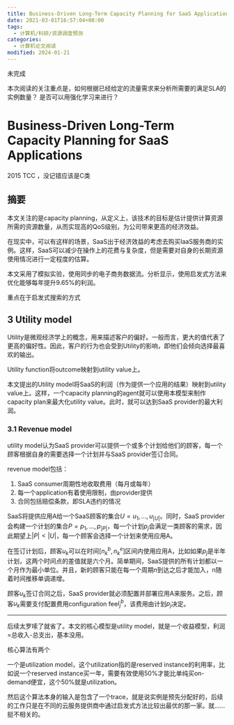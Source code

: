 ```yaml
---
title: Business-Driven Long-Term Capacity Planning for SaaS Applications
date: 2021-03-01T16:57:04+08:00
tags:
  - 计算机/科研/资源调度预测
categories:
  - 计算机论文阅读
modified: 2024-01-21
---
```


未完成

本次阅读的关注重点是，如何根据已经给定的流量需求来分析所需要的满足SLA的实例数量？
是否可以用强化学习来进行？ 

# Business-Driven Long-Term Capacity Planning for SaaS Applications

2015 TCC ，没记错应该是C类

## 摘要

本文关注的是capacity planning，从定义上，该技术的目标是估计提供计算资源所需的资源数量，从而实现高的QoS级别，为公司带来更高的经济效益。

在现实中，可以有这样的场景，SaaS出于经济效益的考虑去购买IaaS服务商的实例。这样，SaaS可以减少在操作上的花费与复杂度，但是需要对自身的长期资源使用情况进行一定程度的估算。

本文采用了模拟实验，使用同步的电子商务数据流。分析显示，使用启发式方法来优化能够每年提升9.65%的利润。

重点在于启发式搜索的方式

## 3 Utility model

Utility是微观经济学上的概念，用来描述客户的偏好。一般而言，更大的值代表了更高的偏好性。因此，客户的行为也会受到Utility的影响，即他们会倾向选择最喜欢的输出。

Utility function将outcome映射到utility value上。

本文提出的Utility model将SaaS的利润（作为提供一个应用的结果）映射到utility value上。这样，一个capacity planning的agent就可以使用本模型来制作capacity plan来最大化utility value。此时，就可以达到SaaS provider的最大利润。

### 3.1 Revenue model

utility model认为SaaS provider可以提供一个或多个计划给他们的顾客，每一个顾客根据自身的需要选择一个计划并与SaaS provider签订合同。

revenue model包括：
1. SaaS consumer周期性地收取费用（每月或每年）
2. 每一个application有着使用限制，由provider提供
3. 合同包括赔偿条款，即SLA违约的情况

SaaS将提供应用A给一个SaaS顾客的集合$U={u_1,...,u_{|U|}}$。同时，SaaS provider会构建一个计划的集合$P={p_1,...,p_{|P|}}$，每一个计划$p_j$会满足一类顾客的需求，因此期望上$|P|<|U|$，每一个顾客会选择一个计划来使用应用A。

在签订计划后，顾客$u_k$可以在时间$[n_k^b,n_k^e]$区间内使用应用A，比如如果$p_j$是半年计划，这两个时间点的差值就是六个月。简单期间，SaaS提供的所有计划都以一个月作为最小单位。并且，新的顾客只能在每一个周期$n$到达之后才能加入，n随着时间推移单调递增。

顾客$u_k$签订合同之后，SaaS provider就必须配置并部署应用A来服务。之后，顾客$u_k$需要支付配置费用configuration fee$I_j^b$，该费用由计划$p_j$决定。

----

后续太罗嗦了就省了。本文的核心模型是utility model，就是一个收益模型，利润=总收入-总支出，基本没用。

核心算法有两个

一个是utilization model，这个utilization指的是reserved instance的利用率，比如说一个reserved instance买一年，需要有效使用50%才能比单纯买on-demand便宜，这个50%就是utilization。

然后这个算法本身的输入是包含了一个trace，就是说实例是预先分配好的，后续的工作只是在不同的云服务提供商中通过启发式方法比较出最优的那一家。就……挺不相关的。